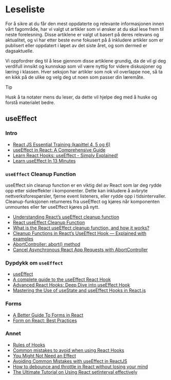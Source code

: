 # Leseliste
For å sikre at du får den mest oppdaterte og relevante informasjonen innen vårt fagområde, har vi valgt ut artikler som vi ønsker at du skal lese frem til neste forelesning. Disse artiklene er valgt ut basert på deres relevans og aktualitet, og vi har etter beste evne fokusert på å inkludere artikler som er publisert eller oppdatert i løpet av det siste året, og som dermed er dagsaktuelle.

Vi oppfordrer deg til å lese gjennom disse artiklene grundig, da de vil gi deg verdifull innsikt og kunnskap som vil være nyttig for videre diskusjoner og læring i klassen. Hver seksjon har artikler som nok vil overlappe noe, så ta en kikk på de ulike og velg deg ut noen som passer din læremåte.

> [!TIP]  
> Husk å ta notater mens du leser, da dette vil hjelpe deg med å huske og forstå materialet bedre.

## useEffect

### Intro
- [React JS Essential Training (kapittel 4, 5 og 6)](https://www.linkedin.com/learning/react-js-essential-training-14836121/working-with-useeffect)
- [useEffect in React: A Comprehensive Guide](https://www.linkedin.com/pulse/useeffect-react-comprehensive-guide-thilak-ramanie-nieie/)
- [Learn React Hooks: useEffect - Simply Explained!](https://www.youtube.com/watch?v=-4XpG5_Lj_o&pp=ygUJdXNlZWZmZWN0)
- [Learn useEffect In 13 Minutes](https://www.youtube.com/watch?v=0ZJgIjIuY7U)

### `useEffect` Cleanup Function
useEffect sin cleanup function er en viktig del av React som lar deg rydde opp etter sideeffekter i komponenter. Dette kan inkludere å avbryte nettverksforespørsler, fjerne event listeners, eller rydde opp i tidsintervaller. Cleanup-funksjonen returneres fra useEffect og kjøres når komponenten unmountes eller før useEffect kjøres på nytt.

- [Understanding React’s useEffect cleanup function](https://blog.logrocket.com/understanding-react-useeffect-cleanup-function/)
- [React useEffect Cleanup Function](https://refine.dev/blog/useeffect-cleanup/)
- [What is the React useEffect cleanup function, and how it works?](https://medium.com/@vishalkalia.er/what-is-the-useeffect-cleanup-function-and-how-it-works-83d8c67a1a10)
- [Cleanup Functions in React’s UseEffect Hook — Explained with examples](https://hackernoon.com/cleanup-functions-in-reacts-useeffect-hook-explained)
- [AbortController: abort() method](https://developer.mozilla.org/en-US/docs/Web/API/AbortController/abort)
- [Cancel Asynchronous React App Requests with AbortController](https://thenewstack.io/cancel-asynchronous-react-app-requests-with-abortcontroller/)

### Dypdykk om `useEffect`

- [useEffect](https://react.dev/reference/react/useEffect)
- [A complete guide to the useEffect React Hook](https://blog.logrocket.com/useeffect-react-hook-complete-guide/)
- [Advanced React Hooks: Deep Dive into useEffect Hook](https://www.educative.io/blog/react-useeffect-hook)
- [Mastering the Use of useState and useEffect Hooks in React.js](https://codedamn.com/news/reactjs/usestate-and-useeffect-hooks)

### Forms
- [A Better Guide To Forms in React](https://dev.to/ajones_codes/a-better-guide-to-forms-in-react-47f0)
- [Form on React: Best Practices](https://daily.dev/blog/form-on-react-best-practices)


### Annet
- [Rules of Hooks](https://react.dev/warnings/invalid-hook-call-warning)
- [Common mistakes to avoid when using React Hooks](https://dev.to/emkay860/common-mistakes-to-avoid-when-using-react-hooks-53gn)
- [You Might Not Need an Effect](https://react.dev/learn/you-might-not-need-an-effect)
- [Avoiding Common Mistakes with useEffect in ReactJS](https://medium.com/aeturnuminc/avoiding-common-mistakes-with-useeffect-in-reactjs-ccdf37f4e538)
- [How to debounce and throttle in React without losing your mind](https://www.developerway.com/posts/debouncing-in-react)
- [The Ultimate Tutorial on Using React setInterval effectively](https://www.dhiwise.com/post/the-ultimate-tutorial-on-using-react-setinterval-effectively)
